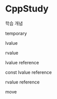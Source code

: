 # CppStudy

학습 개념

temporary

lvalue

rvalue

lvalue reference

const lvalue reference

rvalue reference

move
